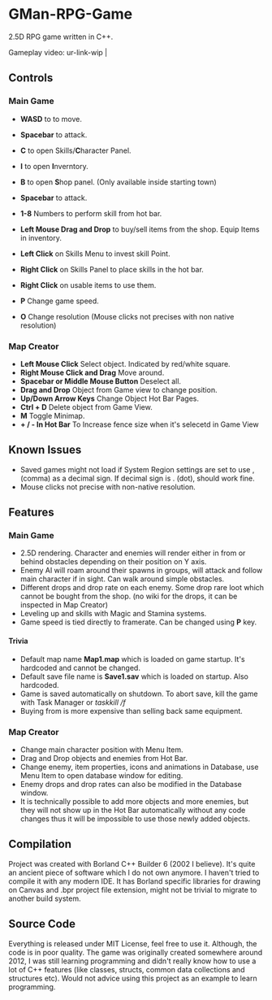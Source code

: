 # GMan-RPG-Game
2.5D RPG game written in C++. 

Gameplay video: ur-link-wip
|

## Controls 

### Main Game

* **WASD** to to move.
* **Spacebar** to attack.
* **C** to open Skills/**C**haracter Panel.
* **I** to open **I**nverntory.
* **B** to open **S**hop panel. (Only available inside starting town)
* **Spacebar** to attack.
* **1-8** Numbers to perform skill from hot bar.

* **Left Mouse Drag and Drop** to buy/sell items from the shop. Equip Items in inventory.
* **Left Click** on Skills Menu to invest skill Point.
* **Right Click** on Skills Panel to place skills in the hot bar.
* **Right Click** on usable items to use them.

* **P** Change game speed.
* **O** Change resolution (Mouse clicks not precises with non native resolution)

### Map Creator

* **Left Mouse Click** Select object. Indicated by red/white square.
* **Right Mouse Click and Drag** Move around.
* **Spacebar or Middle Mouse Button** Deselect all.
* **Drag and Drop** Object from Game view to change position.
* **Up/Down Arrow Keys** Change Object Hot Bar Pages.
* **Ctrl + D** Delete object from Game View.
* **M** Toggle Minimap.
* **+ / - In Hot Bar** To Increase fence size when it's selecetd in Game View

## Known Issues

* Saved games might not load if System Region settings are set to use , (comma) as a decimal sign. If decimal sign is . (dot), should work fine.  
* Mouse clicks not precise with non-native resolution.

## Features

### Main Game

* 2.5D rendering. Character and enemies will render either in from or behind obstacles depending on their position on Y axis.
* Enemy AI will roam around their spawns in groups, will attack and follow main character if in sight. Can walk around simple obstacles.
* Different drops and drop rate on each enemy. Some drop rare loot which cannot be bought from the shop. (no wiki for the drops, it can be inspected in Map Creator)
* Leveling up and skills with Magic and Stamina systems.
* Game speed is tied directly to framerate. Can be changed using **P** key.

#### Trivia

* Default map name **Map1.map** which is loaded on game startup. It's hardcoded and cannot be changed.
* Default save file name is **Save1.sav** which is loaded on startup. Also hardcoded.
* Game is saved automatically on shutdown. To abort save, kill the game with Task Manager or *taskkill /f*
* Buying from is more expensive than selling back same equipment.

### Map Creator

* Change main character position with Menu Item.
* Drag and Drop objects and enemies from Hot Bar.
* Change enemy, item properties, icons and animations in Database, use Menu Item to open database window for editing.
* Enemy drops and drop rates can also be modified in the Database window.
* It is technically possible to add more objects and more enemies, but they will not show up in the Hot Bar automatically without any code changes thus it will be impossible to use those newly added objects.

## Compilation

Project was created with Borland C++ Builder 6 (2002 I believe). It's quite an ancient piece of software which I do not own anymore. I haven't tried to compile it with any modern IDE. It has Borland specific libraries for drawing on Canvas and .bpr project file extension, might not be trivial to migrate to another build system.

## Source Code

Everything is released under MIT License, feel free to use it. Although, the code is in poor quality. The game was originally created somewhere around 2012, I was still learning programming and didn't really know how to use a lot of C++ features (like classes, structs, common data collections and structures etc). Would not advice using this project as an example to learn programming.
